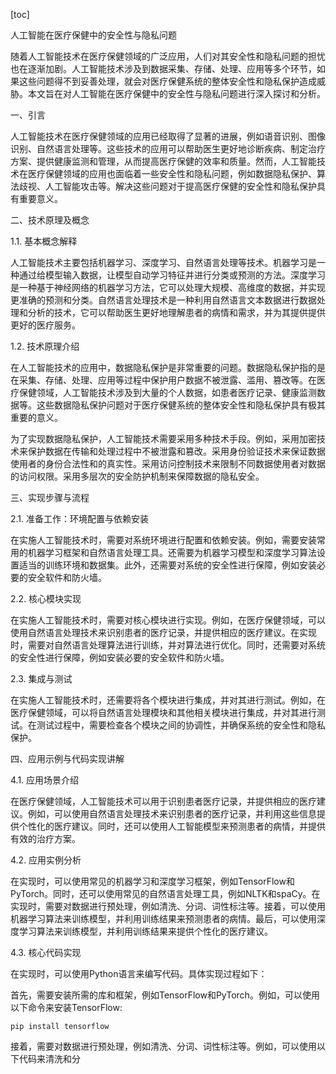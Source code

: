 
[toc]                    
                
                
人工智能在医疗保健中的安全性与隐私问题

随着人工智能技术在医疗保健领域的广泛应用，人们对其安全性和隐私问题的担忧也在逐渐加剧。人工智能技术涉及到数据采集、存储、处理、应用等多个环节，如果这些问题得不到妥善处理，就会对医疗保健系统的整体安全性和隐私保护造成威胁。本文旨在对人工智能在医疗保健中的安全性与隐私问题进行深入探讨和分析。

一、引言

人工智能技术在医疗保健领域的应用已经取得了显著的进展，例如语音识别、图像识别、自然语言处理等。这些技术的应用可以帮助医生更好地诊断疾病、制定治疗方案、提供健康监测和管理，从而提高医疗保健的效率和质量。然而，人工智能技术在医疗保健领域的应用也面临着一些安全性和隐私问题，例如数据隐私保护、算法歧视、人工智能攻击等。解决这些问题对于提高医疗保健的安全性和隐私保护具有重要意义。

二、技术原理及概念

1.1. 基本概念解释

人工智能技术主要包括机器学习、深度学习、自然语言处理等技术。机器学习是一种通过给模型输入数据，让模型自动学习特征并进行分类或预测的方法。深度学习是一种基于神经网络的机器学习方法，它可以处理大规模、高维度的数据，并实现更准确的预测和分类。自然语言处理技术是一种利用自然语言文本数据进行数据处理和分析的技术，它可以帮助医生更好地理解患者的病情和需求，并为其提供提供更好的医疗服务。

1.2. 技术原理介绍

在人工智能技术的应用中，数据隐私保护是非常重要的问题。数据隐私保护指的是在采集、存储、处理、应用等过程中保护用户数据不被泄露、滥用、篡改等。在医疗保健领域，人工智能技术涉及到大量的个人数据，如患者医疗记录、健康监测数据等。这些数据隐私保护问题对于医疗保健系统的整体安全性和隐私保护具有极其重要的意义。

为了实现数据隐私保护，人工智能技术需要采用多种技术手段。例如，采用加密技术来保护数据在传输和处理过程中不被泄露和篡改。采用身份验证技术来保证数据使用者的身份合法性和的真实性。采用访问控制技术来限制不同数据使用者对数据的访问权限。采用多层次的安全防护机制来保障数据的隐私安全。

三、实现步骤与流程

2.1. 准备工作：环境配置与依赖安装

在实施人工智能技术时，需要对系统环境进行配置和依赖安装。例如，需要安装常用的机器学习框架和自然语言处理工具。还需要为机器学习模型和深度学习算法设置适当的训练环境和数据集。此外，还需要对系统的安全性进行保障，例如安装必要的安全软件和防火墙。

2.2. 核心模块实现

在实施人工智能技术时，需要对核心模块进行实现。例如，在医疗保健领域，可以使用自然语言处理技术来识别患者的医疗记录，并提供相应的医疗建议。在实现时，需要对自然语言处理算法进行训练，并对算法进行优化。同时，还需要对系统的安全性进行保障，例如安装必要的安全软件和防火墙。

2.3. 集成与测试

在实施人工智能技术时，还需要将各个模块进行集成，并对其进行测试。例如，在医疗保健领域，可以将自然语言处理模块和其他相关模块进行集成，并对其进行测试。在测试过程中，需要检查各个模块之间的协调性，并确保系统的安全性和隐私保护。

四、应用示例与代码实现讲解

4.1. 应用场景介绍

在医疗保健领域，人工智能技术可以用于识别患者医疗记录，并提供相应的医疗建议。例如，可以使用自然语言处理技术来识别患者的医疗记录，并利用这些信息提供个性化的医疗建议。同时，还可以使用人工智能模型来预测患者的病情，并提供有效的治疗方案。

4.2. 应用实例分析

在实现时，可以使用常见的机器学习和深度学习框架，例如TensorFlow和PyTorch。同时，还可以使用常见的自然语言处理工具，例如NLTK和spaCy。在实现时，需要对数据进行预处理，例如清洗、分词、词性标注等。接着，可以使用机器学习算法来训练模型，并利用训练结果来预测患者的病情。最后，可以使用深度学习算法来训练模型，并利用训练结果来提供个性化的医疗建议。

4.3. 核心代码实现

在实现时，可以使用Python语言来编写代码。具体实现过程如下：

首先，需要安装所需的库和框架，例如TensorFlow和PyTorch。例如，可以使用以下命令来安装TensorFlow:
```
pip install tensorflow
```
接着，需要对数据进行预处理，例如清洗、分词、词性标注等。例如，可以使用以下代码来清洗和分

